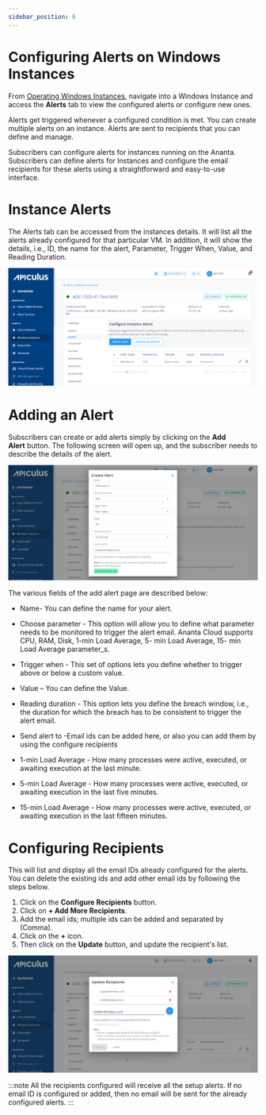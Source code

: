 ```yaml
---
sidebar_position: 6
---
```

# Configuring Alerts on Windows Instances

From [Operating Windows Instances](AboutWindowsInstances), navigate into a Windows Instance and access the **Alerts** tab to view the configured alerts or configure new ones.

Alerts get triggered whenever a configured condition is met. You can create multiple alerts on an instance. Alerts are sent to recipients that you can define and manage.

Subscribers can configure alerts for instances running on the Ananta. Subscribers can define alerts for Instances and configure the email recipients for these alerts using a straightforward and easy-to-use interface.

# Instance Alerts

The Alerts tab can be accessed from the instances details. It will list all the alerts already configured for that particular VM. In addition, it will show the details, i.e., ID, the name for the alert, Parameter, Trigger When, Value, and Reading Duration.

![Configuring Alerts on Windows Instances](img/ConfiguringAlerts1.png)

# Adding an Alert

Subscribers can create or add alerts simply by clicking on the **Add Alert** button. The following screen will open up, and the subscriber needs to describe the details of the alert.

![Configuring Alerts on Windows Instances](img/ConfiguringAlerts2.png)

The various fields of the add alert page are described below:

- Name- You can define the name for your alert.
- Choose parameter - This option will allow you to define what parameter needs to be monitored to trigger the alert email. Ananta Cloud supports CPU, RAM, Disk, 1-min Load Average, 5- min Load Average, 15- min Load Average parameter_s.
- Trigger when - This set of options lets you define whether to trigger above or below a custom value.
- Value – You can define the Value. 
- Reading duration - This option lets you define the breach window, i.e., the duration for which the breach has to be consistent to trigger the alert email.
- Send alert to -Email ids can be added here, or also you can add them by using the configure recipients 

- 1-min Load Average - How many processes were active, executed, or awaiting execution at the last minute.
- 5-min Load Average - How many processes were active, executed, or awaiting execution in the last five minutes.
- 15-min Load Average - How many processes were active, executed, or awaiting execution in the last fifteen minutes.

# Configuring Recipients

This will list and display all the email IDs already configured for the alerts. You can delete the existing ids and add other email ids by following the steps below.

1. Click on the **Configure Recipients** button.
2. Click on **+ Add More Recipients**.
3. Add the email ids; multiple ids can be added and separated by (Comma).
4. Click on the **+** icon.
5. Then click on the **Update** button, and update the recipient's list.

![Configuring Alerts on Windows Instances](img/ConfiguringAlerts3.png)

:::note
All the recipients configured will receive all the setup alerts. If no email ID is configured or added, then no email will be sent for the already configured alerts.
:::

